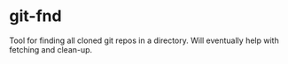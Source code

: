 # git-fnd
Tool for finding all cloned git repos in a directory. Will eventually help with fetching and clean-up.

